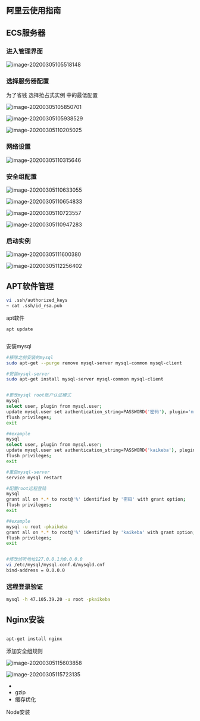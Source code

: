 ## 阿里云使用指南

## ECS服务器

### 进入管理界面

![image-20200305105518148](./assets/image-20200305105518148.png)

### 选择服务器配置

为了省钱 选择抢占式实例 中的最低配置

![image-20200305105850701](./assets/image-20200305105850701.png)

![image-20200305105938529](./assets/image-20200305105938529.png)

![image-20200305110205025](./assets/image-20200305110205025.png)

### 网络设置

![image-20200305110315646](./assets/image-20200305110315646.png)

### 安全组配置

![image-20200305110633055](./assets/image-20200305110633055.png)

![image-20200305110654833](./assets/image-20200305110654833.png)

![image-20200305110723557](./assets/image-20200305110723557.png)

![image-20200305110947283](./assets/image-20200305110947283.png)



### 启动实例

![image-20200305111600380](./assets/image-20200305111600380.png)

![image-20200305112256402](./assets/image-20200305112256402.png)









## APT软件管理

```bash
vi .ssh/authorized_keys
~ cat .ssh/id_rsa.pub

```



apt软件

```
apt update


```



安装mysql

```bash
#移除之前安装的mysql
sudo apt-get --purge remove mysql-server mysql-common mysql-client

#安装mysql-server
sudo apt-get install mysql-server mysql-common mysql-client


#更改mysql root账户认证模式
mysql
select user, plugin from mysql.user;
update mysql.user set authentication_string=PASSWORD('密码'), plugin='mysql_native_password' where user='root';
flush privileges;
exit

##example
mysql
select user, plugin from mysql.user;
update mysql.user set authentication_string=PASSWORD('kaikeba'), plugin='mysql_native_password' where user='root';
flush privileges;
exit

#重启mysql-server
service mysql restart

#配置root远程登陆
mysql
grant all on *.* to root@'%' identified by '密码' with grant option;
flush privileges;
exit

##example
mysql -u root -pkaikeba
grant all on *.* to root@'%' identified by 'kaikeba' with grant option;
flush privileges;
exit


#修改侦听地址127.0.0.1为0.0.0.0
vi /etc/mysql/mysql.conf.d/mysqld.cnf
bind-address = 0.0.0.0


```



### 远程登录验证

```bash
mysql -h 47.105.39.20 -u root -pkaikeba
```



## Nginx安装

```bash

apt-get install nginx
```



添加安全组规则

![image-20200305115603858](./assets/image-20200305115603858.png)

![image-20200305115723135](./assets/image-20200305115723135.png)



- 
- gzip
- 缓存优化

Node安装

